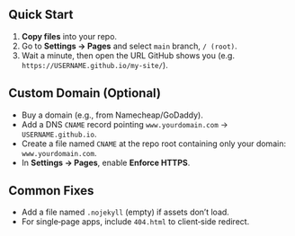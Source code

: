 ## Quick Start
1. **Copy files** into your repo.
2. Go to **Settings → Pages** and select `main` branch, `/ (root)`.
3. Wait a minute, then open the URL GitHub shows you (e.g. `https://USERNAME.github.io/my-site/`).


## Custom Domain (Optional)
- Buy a domain (e.g., from Namecheap/GoDaddy).
- Add a DNS `CNAME` record pointing `www.yourdomain.com` → `USERNAME.github.io`.
- Create a file named `CNAME` at the repo root containing only your domain: `www.yourdomain.com`.
- In **Settings → Pages**, enable **Enforce HTTPS**.


## Common Fixes
- Add a file named `.nojekyll` (empty) if assets don’t load.
- For single‑page apps, include `404.html` to client‑side redirect.
